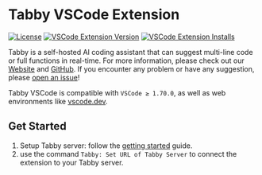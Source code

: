 # Tabby VSCode Extension

[![License](https://img.shields.io/badge/License-Apache_2.0-blue.svg)](https://opensource.org/licenses/Apache-2.0)
[![VSCode Extension Version](https://img.shields.io/visual-studio-marketplace/v/TabbyML.vscode-tabby)](https://marketplace.visualstudio.com/items?itemName=TabbyML.vscode-tabby)
[![VSCode Extension Installs](https://img.shields.io/visual-studio-marketplace/i/TabbyML.vscode-tabby)](https://marketplace.visualstudio.com/items?itemName=TabbyML.vscode-tabby)

Tabby is a self-hosted AI coding assistant that can suggest multi-line code or full functions in real-time. For more information, please check out our [Website](https://tabbyml.com/) and [GitHub](https://github.com/TabbyML/tabby).
If you encounter any problem or have any suggestion, please [open an issue](https://github.com/TabbyML/tabby/issues/new)!


Tabby VSCode is compatible with `VSCode ≥ 1.70.0`, as well as web environments like [vscode.dev](https://vscode.dev).

## Get Started

1. Setup Tabby server: follow the [getting started](https://github.com/TabbyML/tabby#get-started) guide.
2. use the command `Tabby: Set URL of Tabby Server` to connect the extension to your Tabby server.
